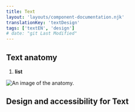 ```yaml
---
title: Text
layout: 'layouts/component-documentation.njk'
translationKey: 'textDesign'
tags: ['textEN', 'design']
# date: "git Last Modified"
---
```


## Text anatomy

<ol class="anatomy-list">
  <li><strong>list</strong></li>
</ol>

<img class="b-sm b-default p-400" src="/images/{local}/components/anatomy/gcds-text-anatomy.svg" alt="An image of the anatomy." />

## Design and accessibility for Text
